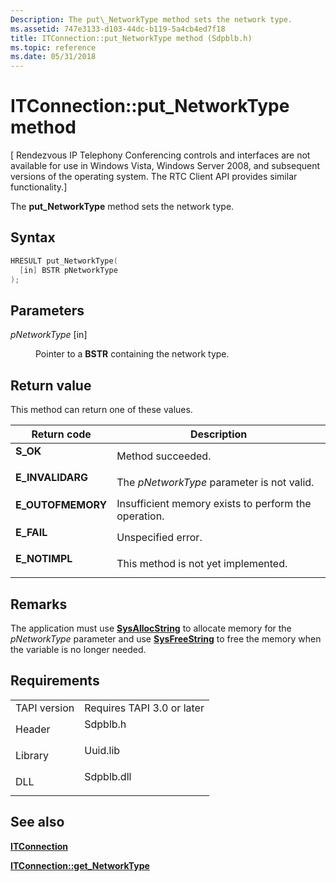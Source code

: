 ```yaml
---
Description: The put\_NetworkType method sets the network type.
ms.assetid: 747e3133-d103-44dc-b119-5a4cb4ed7f18
title: ITConnection::put_NetworkType method (Sdpblb.h)
ms.topic: reference
ms.date: 05/31/2018
---
```


# ITConnection::put\_NetworkType method

\[ Rendezvous IP Telephony Conferencing controls and interfaces are not available for use in Windows Vista, Windows Server 2008, and subsequent versions of the operating system. The RTC Client API provides similar functionality.\]

The **put\_NetworkType** method sets the network type.

## Syntax


```C++
HRESULT put_NetworkType(
  [in] BSTR pNetworkType
);
```



## Parameters

<dl> <dt>

*pNetworkType* \[in\]
</dt> <dd>

Pointer to a **BSTR** containing the network type.

</dd> </dl>

## Return value

This method can return one of these values.



| Return code                                                                                   | Description                                                     |
|-----------------------------------------------------------------------------------------------|-----------------------------------------------------------------|
| <dl> <dt>**S\_OK**</dt> </dl>          | Method succeeded.<br/>                                    |
| <dl> <dt>**E\_INVALIDARG**</dt> </dl>  | The *pNetworkType* parameter is not valid.<br/>           |
| <dl> <dt>**E\_OUTOFMEMORY**</dt> </dl> | Insufficient memory exists to perform the operation.<br/> |
| <dl> <dt>**E\_FAIL**</dt> </dl>        | Unspecified error.<br/>                                   |
| <dl> <dt>**E\_NOTIMPL**</dt> </dl>     | This method is not yet implemented.<br/>                  |



 

## Remarks

The application must use [**SysAllocString**](https://msdn.microsoft.com/library/ms221458(v=VS.71).aspx) to allocate memory for the *pNetworkType* parameter and use [**SysFreeString**](https://msdn.microsoft.com/library/ms221481(v=VS.71).aspx) to free the memory when the variable is no longer needed.

## Requirements



|                         |                                                                                       |
|-------------------------|---------------------------------------------------------------------------------------|
| TAPI version<br/> | Requires TAPI 3.0 or later<br/>                                                 |
| Header<br/>       | <dl> <dt>Sdpblb.h</dt> </dl>   |
| Library<br/>      | <dl> <dt>Uuid.lib</dt> </dl>   |
| DLL<br/>          | <dl> <dt>Sdpblb.dll</dt> </dl> |



## See also

<dl> <dt>

[**ITConnection**](itconnection.md)
</dt> <dt>

[**ITConnection::get\_NetworkType**](itconnection-get-networktype.md)
</dt> </dl>

 

 




